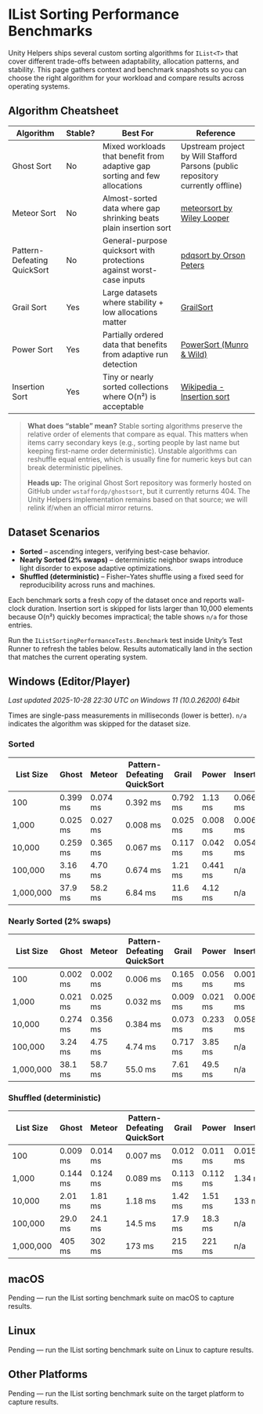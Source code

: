 # IList Sorting Performance Benchmarks

Unity Helpers ships several custom sorting algorithms for `IList<T>` that cover different trade-offs between adaptability, allocation patterns, and stability. This page gathers context and benchmark snapshots so you can choose the right algorithm for your workload and compare results across operating systems.

## Algorithm Cheatsheet

| Algorithm                   | Stable? | Best For                                                                   | Reference                                                                       |
| --------------------------- | ------- | -------------------------------------------------------------------------- | ------------------------------------------------------------------------------- |
| Ghost Sort                  | No      | Mixed workloads that benefit from adaptive gap sorting and few allocations | Upstream project by Will Stafford Parsons (public repository currently offline) |
| Meteor Sort                 | No      | Almost-sorted data where gap shrinking beats plain insertion sort          | [meteorsort by Wiley Looper](https://github.com/wileylooper/meteorsort)         |
| Pattern-Defeating QuickSort | No      | General-purpose quicksort with protections against worst-case inputs       | [pdqsort by Orson Peters](https://github.com/orlp/pdqsort)                      |
| Grail Sort                  | Yes     | Large datasets where stability + low allocations matter                    | [GrailSort](https://github.com/Mrrl/GrailSort)                                  |
| Power Sort                  | Yes     | Partially ordered data that benefits from adaptive run detection           | [PowerSort (Munro & Wild)](https://arxiv.org/abs/1805.04154)                    |
| Insertion Sort              | Yes     | Tiny or nearly sorted collections where O(n²) is acceptable                | [Wikipedia - Insertion sort](https://en.wikipedia.org/wiki/Insertion_sort)      |

> **What does “stable” mean?** Stable sorting algorithms preserve the relative order of elements that compare as equal. This matters when items carry secondary keys (e.g., sorting people by last name but keeping first-name order deterministic). Unstable algorithms can reshuffle equal entries, which is usually fine for numeric keys but can break deterministic pipelines.
>
> **Heads up:** The original Ghost Sort repository was formerly hosted on GitHub under `wstaffordp/ghostsort`, but it currently returns 404. The Unity Helpers implementation remains based on that source; we will relink if/when an official mirror returns.

## Dataset Scenarios

- **Sorted** – ascending integers, verifying best-case behavior.
- **Nearly Sorted (2% swaps)** – deterministic neighbor swaps introduce light disorder to expose adaptive optimizations.
- **Shuffled (deterministic)** – Fisher–Yates shuffle using a fixed seed for reproducibility across runs and machines.

Each benchmark sorts a fresh copy of the dataset once and reports wall-clock duration. Insertion sort is skipped for lists larger than 10,000 elements because O(n²) quickly becomes impractical; the table shows `n/a` for those entries.

Run the `IListSortingPerformanceTests.Benchmark` test inside Unity’s Test Runner to refresh the tables below. Results automatically land in the section that matches the current operating system.

## Windows (Editor/Player)

<!-- ILIST_SORT_WINDOWS_START -->

_Last updated 2025-10-28 22:30 UTC on Windows 11 (10.0.26200) 64bit_

Times are single-pass measurements in milliseconds (lower is better). `n/a` indicates the algorithm was skipped for the dataset size.

### Sorted

| List Size | Ghost    | Meteor   | Pattern-Defeating QuickSort | Grail    | Power    | Insertion |
| --------- | -------- | -------- | --------------------------- | -------- | -------- | --------- |
| 100       | 0.399 ms | 0.074 ms | 0.392 ms                    | 0.792 ms | 1.13 ms  | 0.066 ms  |
| 1,000     | 0.025 ms | 0.027 ms | 0.008 ms                    | 0.025 ms | 0.008 ms | 0.006 ms  |
| 10,000    | 0.259 ms | 0.365 ms | 0.067 ms                    | 0.117 ms | 0.042 ms | 0.054 ms  |
| 100,000   | 3.16 ms  | 4.70 ms  | 0.674 ms                    | 1.21 ms  | 0.441 ms | n/a       |
| 1,000,000 | 37.9 ms  | 58.2 ms  | 6.84 ms                     | 11.6 ms  | 4.12 ms  | n/a       |

### Nearly Sorted (2% swaps)

| List Size | Ghost    | Meteor   | Pattern-Defeating QuickSort | Grail    | Power    | Insertion |
| --------- | -------- | -------- | --------------------------- | -------- | -------- | --------- |
| 100       | 0.002 ms | 0.002 ms | 0.006 ms                    | 0.165 ms | 0.056 ms | 0.001 ms  |
| 1,000     | 0.021 ms | 0.025 ms | 0.032 ms                    | 0.009 ms | 0.021 ms | 0.006 ms  |
| 10,000    | 0.274 ms | 0.356 ms | 0.384 ms                    | 0.073 ms | 0.233 ms | 0.058 ms  |
| 100,000   | 3.24 ms  | 4.75 ms  | 4.74 ms                     | 0.717 ms | 3.85 ms  | n/a       |
| 1,000,000 | 38.1 ms  | 58.7 ms  | 55.0 ms                     | 7.61 ms  | 49.5 ms  | n/a       |

### Shuffled (deterministic)

| List Size | Ghost    | Meteor   | Pattern-Defeating QuickSort | Grail    | Power    | Insertion |
| --------- | -------- | -------- | --------------------------- | -------- | -------- | --------- |
| 100       | 0.009 ms | 0.014 ms | 0.007 ms                    | 0.012 ms | 0.011 ms | 0.015 ms  |
| 1,000     | 0.144 ms | 0.124 ms | 0.089 ms                    | 0.113 ms | 0.112 ms | 1.34 ms   |
| 10,000    | 2.01 ms  | 1.81 ms  | 1.18 ms                     | 1.42 ms  | 1.51 ms  | 133 ms    |
| 100,000   | 29.0 ms  | 24.1 ms  | 14.5 ms                     | 17.9 ms  | 18.3 ms  | n/a       |
| 1,000,000 | 405 ms   | 302 ms   | 173 ms                      | 215 ms   | 221 ms   | n/a       |

<!-- ILIST_SORT_WINDOWS_END -->

## macOS

<!-- ILIST_SORT_MACOS_START -->

Pending — run the IList sorting benchmark suite on macOS to capture results.

<!-- ILIST_SORT_MACOS_END -->

## Linux

<!-- ILIST_SORT_LINUX_START -->

Pending — run the IList sorting benchmark suite on Linux to capture results.

<!-- ILIST_SORT_LINUX_END -->

## Other Platforms

<!-- ILIST_SORT_OTHER_START -->

Pending — run the IList sorting benchmark suite on the target platform to capture results.

<!-- ILIST_SORT_OTHER_END -->
